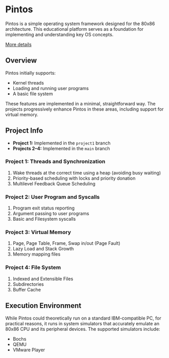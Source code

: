# Pintos

Pintos is a simple operating system framework designed for the 80x86 architecture. This educational platform serves as a foundation for implementing and understanding key OS concepts. 

[More details](https://web.stanford.edu/class/cs140/projects/pintos/pintos.html)

## Overview

Pintos initially supports:

- Kernel threads
- Loading and running user programs
- A basic file system

These features are implemented in a minimal, straightforward way. The projects progressively enhance Pintos in these areas, including support for virtual memory.

## Project Info

- **Project 1:** Implemented in the `project1` branch
- **Projects 2–4:** Implemented in the `main` branch

### Project 1: Threads and Synchronization

1. Wake threads at the correct time using a heap (avoiding busy waiting)
2. Priority-based scheduling with locks and priority donation
3. Multilevel Feedback Queue Scheduling

### Project 2: User Program and Syscalls

1. Program exit status reporting
2. Argument passing to user programs
3. Basic and Filesystem syscalls

### Project 3: Virtual Memory

1. Page, Page Table, Frame, Swap in/out (Page Fault)
2. Lazy Load and Stack Growth
3. Memory mapping files

### Project 4: File System

1. Indexed and Extensible Files
2. Subdirectories
3. Buffer Cache

## Execution Environment

While Pintos could theoretically run on a standard IBM-compatible PC, for practical reasons, it runs in system simulators that accurately emulate an 80x86 CPU and its peripheral devices. The supported simulators include:

- Bochs
- QEMU
- VMware Player

